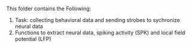 
This folder contains the Following:
1. Task: collecting behavioral data and sending strobes to sychronize neural data
2. Functions to extract neural data, spiking activity (SPK) and local field potential (LFP)
